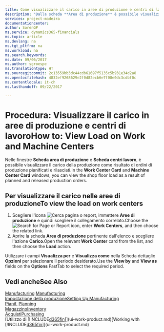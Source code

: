 ```yaml
---
title: Come visualizzare il carico in aree di produzione e centri di lavoro | Microsoft Docs
description: "Dalla scheda **Area di produzione** è possibile visualizzare il carico nelle aree di produzione conseguente agli ordini di produzione rilasciati."
services: project-madeira
documentationcenter: 
author: SorenGP
ms.service: dynamics365-financials
ms.topic: article
ms.devlang: na
ms.tgt_pltfrm: na
ms.workload: na
ms.search.keywords: 
ms.date: 09/06/2017
ms.author: sgroespe
ms.translationtype: HT
ms.sourcegitcommit: 2c13559bb3dc44cdb61697f5135c5b931e34d2a8
ms.openlocfilehash: 4832ef9268629e2f0d82ecb6e7f08e0dc3cdbf0c
ms.contentlocale: it-ch
ms.lasthandoff: 09/22/2017

---
```

# <a name="how-to-view-load-on-work-and-machine-centers"></a><span data-ttu-id="c8d23-103">Procedura: Visualizzare il carico in aree di produzione e centri di lavoro</span><span class="sxs-lookup"><span data-stu-id="c8d23-103">How to: View Load on Work and Machine Centers</span></span>
<span data-ttu-id="c8d23-104">Nelle finestre **Scheda area di produzione** e **Scheda centri lavoro**, è possibile visualizzare il carico della produzione come risultato di ordini di produzione pianificati e rilasciati.</span><span class="sxs-lookup"><span data-stu-id="c8d23-104">In the **Work Center Card** and **Machine Center Card** windows, you can view the shop floor load as a result of planned and released production orders.</span></span>    

## <a name="to-view-the-load-on-work-centers"></a><span data-ttu-id="c8d23-105">Per visualizzare il carico nelle aree di produzione</span><span class="sxs-lookup"><span data-stu-id="c8d23-105">To view the load on work centers</span></span>  
1.  <span data-ttu-id="c8d23-106">Scegliere l'icona ![Cerca pagina o report](media/ui-search/search_small.png "icona Cerca pagina o report"), immettere **Aree di produzione** e quindi scegliere il collegamento correlato.</span><span class="sxs-lookup"><span data-stu-id="c8d23-106">Choose the ![Search for Page or Report](media/ui-search/search_small.png "Search for Page or Report icon") icon, enter **Work Centers**, and then choose the related link.</span></span>  
2.  <span data-ttu-id="c8d23-107">Aprire la scheda **Area di produzione** pertinente dall'elenco e scegliere l'azione **Carico**.</span><span class="sxs-lookup"><span data-stu-id="c8d23-107">Open the relevant **Work Center** card from the list, and then choose the **Load** action.</span></span>  

<span data-ttu-id="c8d23-108">Utilizzare i campi **Visualizza per** e **Visualizza come** nella Scheda dettaglio **Opzioni** per selezionare il periodo desiderato.</span><span class="sxs-lookup"><span data-stu-id="c8d23-108">Use the **View by** and **View as** fields on the **Options** FastTab to select the required period.</span></span>  

## <a name="see-also"></a><span data-ttu-id="c8d23-109">Vedi anche</span><span class="sxs-lookup"><span data-stu-id="c8d23-109">See Also</span></span>  
<span data-ttu-id="c8d23-110">[Manufacturing](production-manage-manufacturing.md)  </span><span class="sxs-lookup"><span data-stu-id="c8d23-110">[Manufacturing](production-manage-manufacturing.md)  </span></span>  
[<span data-ttu-id="c8d23-111">Impostazione della produzione</span><span class="sxs-lookup"><span data-stu-id="c8d23-111">Setting Up Manufacturing</span></span>](production-configure-production-processes.md)  
<span data-ttu-id="c8d23-112">[Pianif.](production-planning.md)    </span><span class="sxs-lookup"><span data-stu-id="c8d23-112">[Planning](production-planning.md)    </span></span>  
[<span data-ttu-id="c8d23-113">Magazzino</span><span class="sxs-lookup"><span data-stu-id="c8d23-113">Inventory</span></span>](inventory-manage-inventory.md)  
[<span data-ttu-id="c8d23-114">Acquisti</span><span class="sxs-lookup"><span data-stu-id="c8d23-114">Purchasing</span></span>](purchasing-manage-purchasing.md)  
<span data-ttu-id="c8d23-115">[Utilizzo di [!INCLUDE[d365fin](includes/d365fin_md.md)]](ui-work-product.md)</span><span class="sxs-lookup"><span data-stu-id="c8d23-115">[Working with [!INCLUDE[d365fin](includes/d365fin_md.md)]](ui-work-product.md)</span></span>

